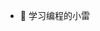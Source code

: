 - 👀 学习编程的小雷


<!---
xiaoleiit/xiaoleiit is a ✨ special ✨ repository because its `README.md` (this file) appears on your GitHub profile.
You can click the Preview link to take a look at your changes.
--->
